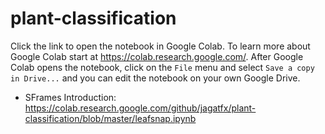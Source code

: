 # plant-classification

Click the link to open the notebook in Google Colab. To learn more about Google Colab start at https://colab.research.google.com/. After Google Colab opens the notebook, click on the `File` menu and select `Save a copy in Drive...` and you can edit the notebook on your own Google Drive.

* SFrames Introduction: https://colab.research.google.com/github/jagatfx/plant-classification/blob/master/leafsnap.ipynb
